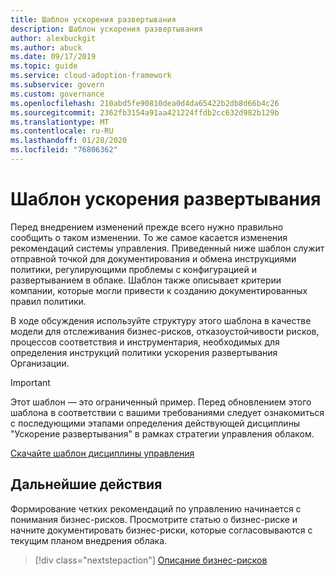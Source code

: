 ```yaml
---
title: Шаблон ускорения развертывания
description: Шаблон ускорения развертывания
author: alexbuckgit
ms.author: abuck
ms.date: 09/17/2019
ms.topic: guide
ms.service: cloud-adoption-framework
ms.subservice: govern
ms.custom: governance
ms.openlocfilehash: 210abd5fe90810dea0d4da65422b2db8d66b4c26
ms.sourcegitcommit: 2362fb3154a91aa421224ffdb2cc632d982b129b
ms.translationtype: MT
ms.contentlocale: ru-RU
ms.lasthandoff: 01/28/2020
ms.locfileid: "76806362"
---
```

# <a name="deployment-acceleration-template"></a>Шаблон ускорения развертывания

Перед внедрением изменений прежде всего нужно правильно сообщить о таком изменении. То же самое касается изменения рекомендаций системы управления. Приведенный ниже шаблон служит отправной точкой для документирования и обмена инструкциями политики, регулирующими проблемы с конфигурацией и развертыванием в облаке. Шаблон также описывает критерии компании, которые могли привести к созданию документированных правил политики.

В ходе обсуждения используйте структуру этого шаблона в качестве модели для отслеживания бизнес-рисков, отказоустойчивости рисков, процессов соответствия и инструментария, необходимых для определения инструкций политики ускорения развертывания Организации.

> [!IMPORTANT]
> Этот шаблон — это ограниченный пример. Перед обновлением этого шаблона в соответствии с вашими требованиями следует ознакомиться с последующими этапами определения действующей дисциплины "Ускорение развертывания" в рамках стратегии управления облаком.

<!-- markdownlint-disable MD033 -->

 <a href="https://archcenter.blob.core.windows.net/cdn/fusion/governance/Deployment%20Acceleration%20Discipline%20Template.docx">Скачайте шаблон дисциплины управления</a>

<!-- markdownlint-enable MD033 -->

## <a name="next-steps"></a>Дальнейшие действия

Формирование четких рекомендаций по управлению начинается с понимания бизнес-рисков. Просмотрите статью о бизнес-риске и начните документировать бизнес-риски, которые согласовываются с текущим планом внедрения облака.

> [!div class="nextstepaction"]
> [Описание бизнес-рисков](./business-risks.md)
